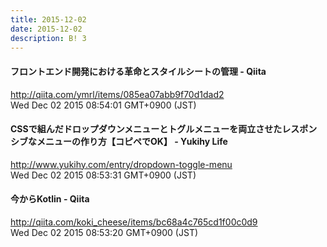 ```yaml
---
title: 2015-12-02
date: 2015-12-02
description: B! 3
---
```


#### フロントエンド開発における革命とスタイルシートの管理 - Qiita
http://qiita.com/ymrl/items/085ea07abb9f70d1dad2<br>
Wed Dec 02 2015 08:54:01 GMT+0900 (JST)<br>


#### CSSで組んだドロップダウンメニューとトグルメニューを両立させたレスポンシブなメニューの作り方【コピペでOK】 - Yukihy Life
http://www.yukihy.com/entry/dropdown-toggle-menu<br>
Wed Dec 02 2015 08:53:31 GMT+0900 (JST)<br>


#### 今からKotlin - Qiita
http://qiita.com/koki_cheese/items/bc68a4c765cd1f00c0d9<br>
Wed Dec 02 2015 08:53:20 GMT+0900 (JST)<br>



